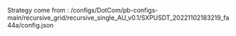 Strategy come from : /configs/DotCom/pb-configs-main/recursive_grid/recursive_single_AU_v0.1/SXPUSDT_20221102183219_fa44a/config.json